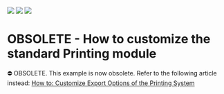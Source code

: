 <!-- default badges list -->
![](https://img.shields.io/endpoint?url=https://codecentral.devexpress.com/api/v1/VersionRange/134075369/10.1.4%2B)
[![](https://img.shields.io/badge/Open_in_DevExpress_Support_Center-FF7200?style=flat-square&logo=DevExpress&logoColor=white)](https://supportcenter.devexpress.com/ticket/details/E1229)
[![](https://img.shields.io/badge/📖_How_to_use_DevExpress_Examples-e9f6fc?style=flat-square)](https://docs.devexpress.com/GeneralInformation/403183)
<!-- default badges end -->

# OBSOLETE - How to customize the standard Printing module


⛔ OBSOLETE. This example is now obsolete. Refer to the following article instead: [How to: Customize Export Options of the Printing System](https://docs.devexpress.com/eXpressAppFramework/113283/shape-export-print-data/printing-exporting-in-listview/how-to-customize-export-options-of-the-printing-system)
